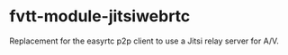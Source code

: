 # fvtt-module-jitsiwebrtc
Replacement for the easyrtc p2p client to use a Jitsi relay server for A/V.
